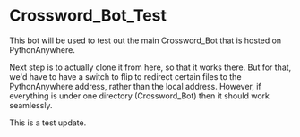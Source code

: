# Crossword_Bot_Test

This bot will be used to test out the main Crossword_Bot that is hosted on PythonAnywhere.

Next step is to actually clone it from here, so that it works there. But for that, we'd have to have a switch to flip to redirect certain files to the PythonAnywhere address, rather than the local address. However, if everything is under one directory (Crossword_Bot) then it should work seamlessly.

This is a test update.
